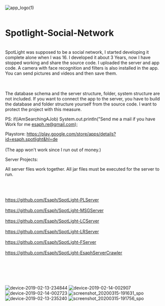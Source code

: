 ![app_logo(1)](https://user-images.githubusercontent.com/61155778/76707868-067a8400-66f3-11ea-9e58-51f4d611bf3c.png)
<br><br>
# Spotlight-Social-Network
<br>
SpotLight was supposed to be a social network, I started developing it complete alone when I was 16. I developed it about 3 Years, now I have stopped working and share the source code. I uploaded the server and app code. A camera with face recognition and filters is also installed in the app. You can send pictures and videos and then save them.

<br><br>
The database schema and the server structure, folder, system structure are not included. If you want to connect the app to the server, you have to build the database and folder structure yourself from the source code. I want to protect the project with this measure.


PS: if(iAmSearchingAJob) System.out.println("Send me a mail if you have Work for me esaph.re@gmail.com);

Playstore: https://play.google.com/store/apps/details?id=esaph.spotlight&hl=de
<br><br>(The app won't work since I run out of money.)

Server Projects:

All server files work together. All jar files must be executed for the server to run.
<br/><br/><br/><br/>
  
https://github.com/Esaph/SpotLight-PLServer<br/><br/>
https://github.com/Esaph/SpotLight-MSGServer<br/><br/>
https://github.com/Esaph/SpotLight-LCServer<br/><br/>
https://github.com/Esaph/SpotLight-LRServer<br/><br/>
https://github.com/Esaph/SpotLight-FServer<br/><br/>
https://github.com/Esaph/SpotLight-EsaphServerCrawler<br/><br/>

<br/><br/><br/>


![device-2019-02-13-234844](https://user-images.githubusercontent.com/61155778/76707786-8e13c300-66f2-11ea-8c34-0156dce69226.png)
![device-2019-02-14-002907](https://user-images.githubusercontent.com/61155778/76707788-8eac5980-66f2-11ea-9c9e-670477e176c8.png)
![device-2019-02-14-002723](https://user-images.githubusercontent.com/61155778/76707789-8f44f000-66f2-11ea-8ff5-0c16e611a1ee.png)
![screenshot_20200315-191631_spo](https://user-images.githubusercontent.com/61155778/76707791-90761d00-66f2-11ea-9bdd-96658a6b2446.jpg)
![device-2019-02-13-235240](https://user-images.githubusercontent.com/61155778/76707792-90761d00-66f2-11ea-832f-aa3f386e3ed1.png)
![screenshot_20200315-191756_spo](https://user-images.githubusercontent.com/61155778/76707793-910eb380-66f2-11ea-971e-f5c2d23f44dd.jpg)


